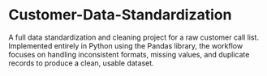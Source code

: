 # Customer-Data-Standardization
A full data standardization and cleaning project for a raw customer call list. Implemented entirely in Python using the Pandas library, the workflow focuses on handling inconsistent formats, missing values, and duplicate records to produce a clean, usable dataset.
